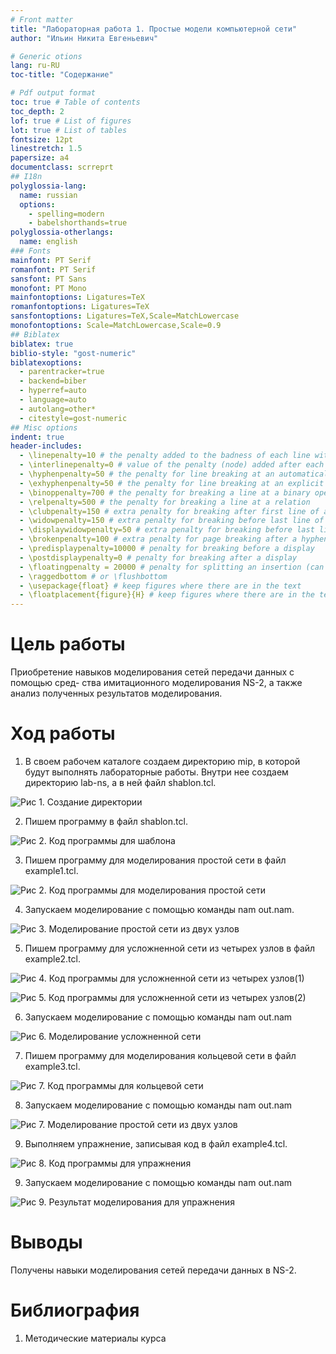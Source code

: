 ```yaml
---
# Front matter
title: "Лабораторная работа 1. Простые модели компьютерной сети"
author: "Ильин Никита Евгеньевич"

# Generic otions
lang: ru-RU
toc-title: "Содержание"

# Pdf output format
toc: true # Table of contents
toc_depth: 2
lof: true # List of figures
lot: true # List of tables
fontsize: 12pt
linestretch: 1.5
papersize: a4
documentclass: scrreprt
## I18n
polyglossia-lang:
  name: russian
  options:
	- spelling=modern
	- babelshorthands=true
polyglossia-otherlangs:
  name: english
### Fonts
mainfont: PT Serif
romanfont: PT Serif
sansfont: PT Sans
monofont: PT Mono
mainfontoptions: Ligatures=TeX
romanfontoptions: Ligatures=TeX
sansfontoptions: Ligatures=TeX,Scale=MatchLowercase
monofontoptions: Scale=MatchLowercase,Scale=0.9
## Biblatex
biblatex: true
biblio-style: "gost-numeric"
biblatexoptions:
  - parentracker=true
  - backend=biber
  - hyperref=auto
  - language=auto
  - autolang=other*
  - citestyle=gost-numeric
## Misc options
indent: true
header-includes:
  - \linepenalty=10 # the penalty added to the badness of each line within a paragraph (no associated penalty node) Increasing the value makes tex try to have fewer lines in the paragraph.
  - \interlinepenalty=0 # value of the penalty (node) added after each line of a paragraph.
  - \hyphenpenalty=50 # the penalty for line breaking at an automatically inserted hyphen
  - \exhyphenpenalty=50 # the penalty for line breaking at an explicit hyphen
  - \binoppenalty=700 # the penalty for breaking a line at a binary operator
  - \relpenalty=500 # the penalty for breaking a line at a relation
  - \clubpenalty=150 # extra penalty for breaking after first line of a paragraph
  - \widowpenalty=150 # extra penalty for breaking before last line of a paragraph
  - \displaywidowpenalty=50 # extra penalty for breaking before last line before a display math
  - \brokenpenalty=100 # extra penalty for page breaking after a hyphenated line
  - \predisplaypenalty=10000 # penalty for breaking before a display
  - \postdisplaypenalty=0 # penalty for breaking after a display
  - \floatingpenalty = 20000 # penalty for splitting an insertion (can only be split footnote in standard LaTeX)
  - \raggedbottom # or \flushbottom
  - \usepackage{float} # keep figures where there are in the text
  - \floatplacement{figure}{H} # keep figures where there are in the text
---
```


# Цель работы

Приобретение навыков моделирования сетей передачи данных с помощью сред-
ства имитационного моделирования NS-2, а также анализ полученных результатов
моделирования.

# Ход работы

1. В своем рабочем каталоге создаем директорию mip, в которой будут выполнять лабораторные работы. Внутри нее создаем директорию lab-ns, а в ней файл shablon.tcl.

![Рис 1. Создание директории](images/image007.png)

2. Пишем программу в файл shablon.tcl.

![Рис 2. Код программы для шаблона](images/image001.png)

3. Пишем программу для моделирования простой сети в файл example1.tcl.

![Рис 2. Код программы для моделирования простой сети](images/image002.png)

4. Запускаем моделирование с помощью команды nam out.nam.

![Рис 3. Моделирование простой сети из двух узлов ](images/image008.png)

5. Пишем программу для усложненной сети из четырех узлов в файл example2.tcl.

![Рис 4. Код программы для усложненной сети из четырех узлов(1) ](images/image003.png)

![Рис 5. Код программы для усложненной сети из четырех узлов(2) ](images/image004.png)

6. Запускаем моделирование с помощью команды nam out.nam

![Рис 6. Моделирование усложненной сети](images/image009.png)

7. Пишем программу для моделирования кольцевой сети в файл example3.tcl.

![Рис 7. Код программы для кольцевой сети](images/image005.png)

8. Запускаем моделирование с помощью команды nam out.nam

![Рис 7. Моделирование простой сети из двух узлов ](images/image011.png)

9. Выполняем упражнение, записывая код в файл example4.tcl.

![Рис 8. Код программы для упражнения ](images/image006.png)

9. Запускаем моделирование с помощью команды nam out.nam

![Рис 9. Результат моделирования для упражнения ](images/image013.png)

# Выводы

Получены навыки моделирования сетей передачи данных в NS-2.

# Библиография

1. Методические материалы курса